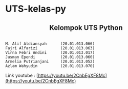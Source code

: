 # UTS-kelas-py

<h2 align="center">Kelompok UTS Python</h2>
<code align="center">
M. Alif Aldiansyah      (20.01.013.066)
Fajri Alfarizi          (20.01.013.063)
Virna Febri Andini      (20.01.013.017)
Jusman Ependi           (20.01.013.060)
Armelia Putrianjani     (20.01.013.052)
Azlam Wahyudin          (20.01.013.070)
</code>

Link youtube : [https://youtu.be/2CnbEgXF8Mc](https://youtu.be/2CnbEgXF8Mc)
